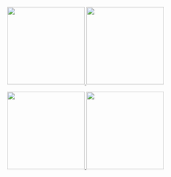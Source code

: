 <p align="center">
  <a href="https://github.com/tajima2019">
    <img height="180px" src="https://github-readme-stats.vercel.app/api?username=tajima2019&count_private=true&show_icons=true&theme=radical" />
  </a>
  <a href="https://github.com/tajima2019">
    <img height="180px" src="http://github-profile-summary-cards.vercel.app/api/cards/profile-details?username=tajima2019&theme=radical" />
  </a>
</p>

<p align="center">
  <a href="https://github.com/tajima2019">
    <img height="180px" src="https://github-readme-stats.vercel.app/api/top-langs/?username=tajima2019&layout=compact&theme=radical" />
  </a>
  <a href="https://github.com/tajima2019">
    <img height="180px" src="http://github-profile-summary-cards.vercel.app/api/cards/repos-per-language?username=tajima2019&theme=radical" />
  </a>
</p>
